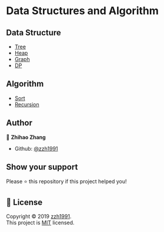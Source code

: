 # Data Structures and Algorithm

## Data Structure

- [Tree](./tree/Tree_Knownledge.md)
- [Heap](./Heap/heap-knowledge.md)
- [Graph](./Graph/graph-knowledge.md)
- [DP](./dp/dp.md)

## Algorithm

- [Sort](./Sort.md)
- [Recursion](./Recursion.md)

## Author

👤 **Zhihao Zhang**

- Github: [@zzh1991](https://github.com/zzh1991)

## Show your support

Please ⭐️ this repository if this project helped you!

## 📝 License

Copyright © 2019 [zzh1991](https://github.com/zzh1991).<br />
This project is [MIT](https://github.com/zzh1991/Data-Structures-and-algorithm/blob/master/LICENSE) licensed.
